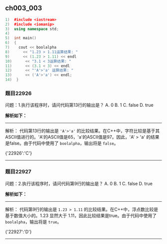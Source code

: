 ## ch003_003
``` c++
1)  #include <iostream>
2)  #include <iomanip>
3)  using namespace std;
4)  
5)  int main()
6)  {
7)    cout << boolalpha
8)      << "1.23 > 1.11运算结果: "
9)      << (1.23 > 1.11) << endl
10)      << "3.1 < 3运算结果: "
11)      << (3.1 < 3) << endl
12)      << "'A'>'a' 运算结果: "
13)      << ('A'>'a') << endl;
14)  }

```
### 题目22926
问题：1.执行该程序时，请问代码第13行的输出是？
A.  0
B.  1
C.  false
D.  true


**解析如下：**

------

解析：
代码第13行的输出是 `'A'>'a'` 的比较结果。在C++中，字符比较是基于其ASCII值进行的。'A'的ASCII值是65，'a'的ASCII值是97。因此，'A' > 'a' 的结果是false。由于代码中使用了 `boolalpha`，输出将是 `false`。

{'22926':'C'}

------

### 题目22927
问题：2.执行该程序时，请问代码第9行的输出是？
A.  0
B.  1
C.  false
D.  true


**解析如下：**

------

解析：
代码第9行的输出是 `1.23 > 1.11` 的比较结果。在C++中，浮点数比较是基于数值大小的。1.23 显然大于 1.11，因此比较结果是true。由于代码中使用了 `boolalpha`，输出将是 `true`。

{'22927':'D'}

------

